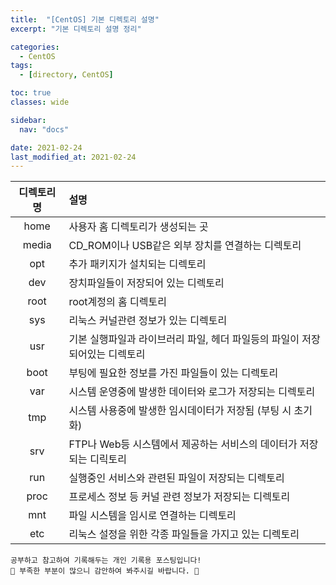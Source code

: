 ```yaml
---
title:  "[CentOS] 기본 디렉토리 설명"
excerpt: "기본 디렉토리 설명 정리"

categories:
  - CentOS
tags:
  - [directory, CentOS]

toc: true
classes: wide

sidebar:
  nav: "docs"

date: 2021-02-24
last_modified_at: 2021-02-24
---
```


|디렉토리 명|설명|
|:----:|:----|
|home|사용자 홈 디렉토리가 생성되는 곳|
|media|CD_ROM이나 USB같은 외부 장치를 연결하는 디렉토리|
|opt|추가 패키지가 설치되는 디렉토리|
|dev|장치파일들이 저장되어 있는 디렉토리|
|root|root계정의 홈 디렉토리|
|sys|리눅스 커널관련 정보가 있는 디렉토리|
|usr|기본 실행파일과 라이브러리 파일, 헤더 파일등의 파일이 저장되어있는 디렉토리|
|boot|부팅에 필요한 정보를 가진 파일들이 있는 디렉토리|
|var|시스템 운영중에 발생한 데이터와 로그가 저장되는 디렉토리|
|tmp|시스템 사용중에 발생한 임시데이터가 저장됨 (부팅 시 초기화)|
|srv|FTP나 Web등 시스템에서 제공하는 서비스의 데이터가 저장되는 디릭토리|
|run|실행중인 서비스와 관련된 파일이 저장되는 디렉토리|
|proc|프로세스 정보 등 커널 관련 정보가 저장되는 디렉토리|
|mnt|파일 시스템을 임시로 연결하는 디렉토리|
|etc|리눅스 설정을 위한 각종 파일들을 가지고 있는 디렉토리|

```
공부하고 참고하여 기록해두는 개인 기록용 포스팅입니다!
🤔 부족한 부분이 많으니 감안하여 봐주시길 바랍니다. 🤔
```